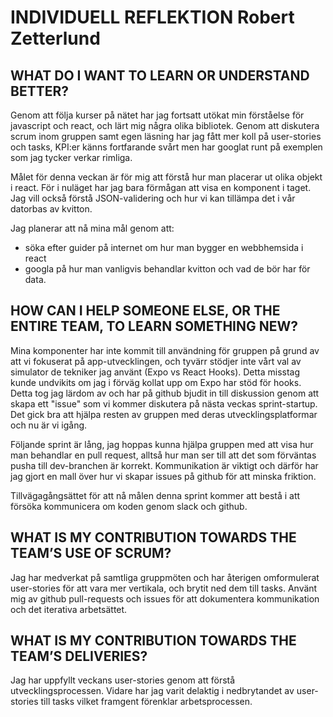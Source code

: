 # INDIVIDUELL REFLEKTION Robert Zetterlund

## WHAT DO I WANT TO LEARN OR UNDERSTAND BETTER?

Genom att följa kurser på nätet har jag fortsatt utökat min förståelse för javascript och react, och lärt mig några olika bibliotek. Genom att diskutera scrum inom gruppen samt egen läsning har jag fått mer koll på user-stories och tasks, KPI:er känns fortfarande svårt men har googlat runt på exemplen som jag tycker verkar rimliga.

Målet för denna veckan är för mig att förstå hur man placerar ut olika objekt i react. För i nuläget har jag bara förmågan att visa en komponent i taget. Jag vill också förstå JSON-validering och hur vi kan tillämpa det i vår datorbas av kvitton. 

Jag planerar att nå mina mål genom att:     
* söka efter guider på internet om hur man bygger en webbhemsida i react
* googla på hur man vanligvis behandlar kvitton och vad de bör har för data.

 

## HOW CAN I HELP SOMEONE ELSE, OR THE ENTIRE TEAM, TO LEARN SOMETHING NEW? 


Mina komponenter har inte kommit till användning för gruppen på grund av att vi fokuserat på app-utvecklingen, och tyvärr stödjer inte vårt val av simulator de tekniker jag använt (Expo vs React Hooks). Detta misstag kunde undvikits om jag i förväg kollat upp om Expo har stöd för hooks. Detta tog jag lärdom av och har på github bjudit in till diskussion genom att skapa ett "issue" som vi kommer diskutera på nästa veckas sprint-startup. 
Det gick bra att hjälpa resten av gruppen med deras utvecklingsplatformar och nu är vi igång.

Följande sprint är lång, jag hoppas kunna hjälpa gruppen med att visa hur man behandlar en pull request, alltså hur man ser till att det som förväntas pusha till dev-branchen är korrekt. Kommunikation är viktigt och därför har jag gjort en mall över hur vi skapar issues på github för att minska friktion. 


Tillvägagångsättet för att nå målen denna sprint kommer att bestå i att försöka kommunicera om koden genom slack och github.

## WHAT IS MY CONTRIBUTION TOWARDS THE TEAM’S USE OF SCRUM? 
Jag har medverkat på samtliga gruppmöten och har återigen omformulerat user-stories för att vara mer vertikala, och brytit ned dem till tasks. Använt mig av github pull-requests och issues för att dokumentera kommunikation och det iterativa arbetsättet.  

## WHAT IS MY CONTRIBUTION TOWARDS THE TEAM’S DELIVERIES? 
Jag har uppfyllt veckans user-stories genom att förstå utvecklingsprocessen. Vidare har jag varit delaktig i  nedbrytandet av user-stories till tasks vilket framgent förenklar arbetsprocessen. 
